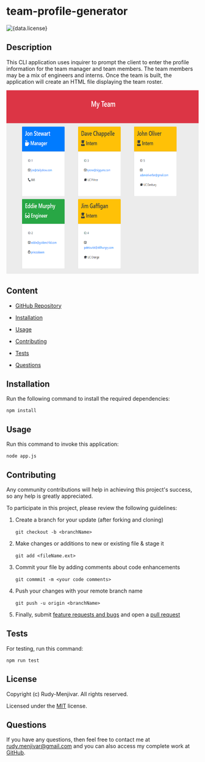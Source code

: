 # team-profile-generator
![{data.license}](https://shields.io/badge/license-MIT-green)

## Description
    
This CLI application uses inquirer to prompt the client to enter the profile information for the team manager and team members. The team members may be a mix of engineers and interns. Once the team is built, the application will create an HTML file displaying the team roster.

<a href="https://drive.google.com/file/d/1ttDKYac8zRryBP7feeQC7_zzo02o4679/preview" target="_blank"><img src="assets/tpg.png" 
alt="CLI preview video" width="640" height="480" border="0" /></a>

## Content

* [GitHub Repository](https://github.com/Rudy-Menjivar/team-profile-generator/)

* [Installation](#installation)

* [Usage](#usage)

* [Contributing](#contributing)

* [Tests](#tests)

* [Questions](#questions)

## Installation

Run the following command to install the required dependencies:
  ```
  npm install
  ```
  

## Usage

Run this command to invoke this application:
  ```
  node app.js
  ```
  
## Contributing
    
Any community contributions will help in achieving this project's success, so any help is greatly appreciated.
    
To participate in this project, please review the following guidelines:
    
1. Create a branch for your update (after forking and cloning)
    
   `git checkout -b <branchName>`
    
2. Make changes or additions to new or existing file & stage it
    
   `git add <fileName.ext>`
    
3. Commit your file by adding comments about code enhancements
    
   `git commmit -m <your code comments>`
    
4. Push your changes with your remote branch name
    
   `git push -u origin <branchName>`
    
5. Finally, submit [feature requests and bugs](https://github.com/Rudy-Menjivar/team-profile-generator/issues) and open a [pull request](https://github.com/Rudy-Menjivar/team-profile-generator/pulls)
    

## Tests
    
  For testing, run this command:
  ```
  npm run test
  ```
  

## License

  Copyright (c) Rudy-Menjivar. All rights reserved.
    
  Licensed under the [MIT](./LICENSE.txt) license.
  

## Questions
  
  If you have any questions, then feel free to contact me at rudy.menjivar@gmail.com and you can also access my complete work at [GitHub](https://github.com/Rudy-Menjivar).